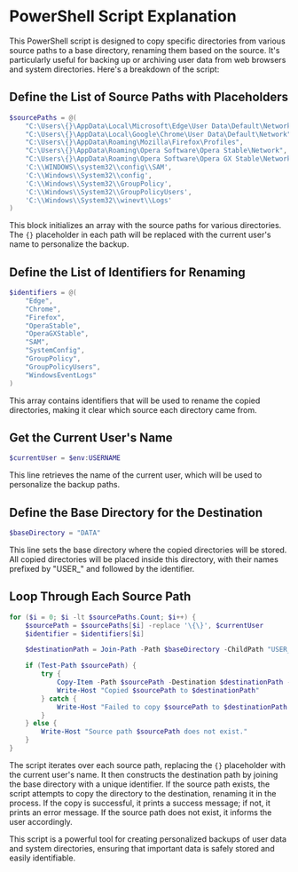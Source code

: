 
# PowerShell Script Explanation

This PowerShell script is designed to copy specific directories from various source paths to a base directory, renaming them based on the source. It's particularly useful for backing up or archiving user data from web browsers and system directories. Here's a breakdown of the script:

## Define the List of Source Paths with Placeholders

```powershell
$sourcePaths = @(
    "C:\Users\{}\AppData\Local\Microsoft\Edge\User Data\Default\Network",
    "C:\Users\{}\AppData\Local\Google\Chrome\User Data\Default\Network",
    "C:\Users\{}\AppData\Roaming\Mozilla\Firefox\Profiles",
    "C:\Users\{}\AppData\Roaming\Opera Software\Opera Stable\Network",
    "C:\Users\{}\AppData\Roaming\Opera Software\Opera GX Stable\Network",
    'C:\\WINDOWS\\system32\\config\\SAM',
    'C:\\Windows\\System32\\config',
    'C:\\Windows\\System32\\GroupPolicy',
    'C:\\Windows\\System32\\GroupPolicyUsers',
    'C:\\Windows\\System32\\winevt\\Logs'
)
```

This block initializes an array with the source paths for various directories. The `{}` placeholder in each path will be replaced with the current user's name to personalize the backup.

## Define the List of Identifiers for Renaming

```powershell
$identifiers = @(
    "Edge",
    "Chrome",
    "Firefox",
    "OperaStable",
    "OperaGXStable",
    "SAM",
    "SystemConfig",
    "GroupPolicy",
    "GroupPolicyUsers",
    "WindowsEventLogs"
)
```

This array contains identifiers that will be used to rename the copied directories, making it clear which source each directory came from.

## Get the Current User's Name

```powershell
$currentUser = $env:USERNAME
```

This line retrieves the name of the current user, which will be used to personalize the backup paths.

## Define the Base Directory for the Destination

```powershell
$baseDirectory = "DATA"
```

This line sets the base directory where the copied directories will be stored. All copied directories will be placed inside this directory, with their names prefixed by "USER_" and followed by the identifier.

## Loop Through Each Source Path

```powershell
for ($i = 0; $i -lt $sourcePaths.Count; $i++) {
    $sourcePath = $sourcePaths[$i] -replace '\{\}', $currentUser
    $identifier = $identifiers[$i]

    $destinationPath = Join-Path -Path $baseDirectory -ChildPath "USER_$identifier"

    if (Test-Path $sourcePath) {
        try {
            Copy-Item -Path $sourcePath -Destination $destinationPath -Recurse -Force
            Write-Host "Copied $sourcePath to $destinationPath"
        } catch {
            Write-Host "Failed to copy $sourcePath to $destinationPath. Error: $_"
        }
    } else {
        Write-Host "Source path $sourcePath does not exist."
    }
}
```

The script iterates over each source path, replacing the `{}` placeholder with the current user's name. It then constructs the destination path by joining the base directory with a unique identifier. If the source path exists, the script attempts to copy the directory to the destination, renaming it in the process. If the copy is successful, it prints a success message; if not, it prints an error message. If the source path does not exist, it informs the user accordingly.

This script is a powerful tool for creating personalized backups of user data and system directories, ensuring that important data is safely stored and easily identifiable.
